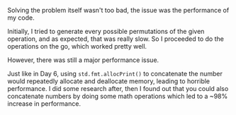 Solving the problem itself wasn't too bad, the issue was the performance of my code.

Initially, I tried to generate every possible permutations of the given operation, and as expected, that was really slow.
So I proceeded to do the operations on the go, which worked pretty well.

However, there was still a major performance issue. 

Just like in Day 6, using `std.fmt.allocPrint()` to concatenate the number would repeatedly allocate and deallocate memory, leading to horrible performance.
I did some research after, then I found out that you could also concatenate numbers by doing some math operations which led to a ~98% increase in performance.

